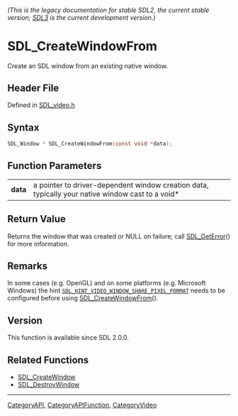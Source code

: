 ###### (This is the legacy documentation for stable SDL2, the current stable version; [SDL3](https://wiki.libsdl.org/SDL3/) is the current development version.)
# SDL_CreateWindowFrom

Create an SDL window from an existing native window.

## Header File

Defined in [SDL_video.h](https://github.com/libsdl-org/SDL/blob/SDL2/include/SDL_video.h)

## Syntax

```c
SDL_Window * SDL_CreateWindowFrom(const void *data);

```

## Function Parameters

|              |                                                                                                  |
| ------------ | ------------------------------------------------------------------------------------------------ |
| **data**     | a pointer to driver-dependent window creation data, typically your native window cast to a void* |

## Return Value

Returns the window that was created or NULL on failure; call
[SDL_GetError](SDL_GetError)() for more information.

## Remarks

In some cases (e.g. OpenGL) and on some platforms (e.g. Microsoft Windows)
the hint
[`SDL_HINT_VIDEO_WINDOW_SHARE_PIXEL_FORMAT`](SDL_HINT_VIDEO_WINDOW_SHARE_PIXEL_FORMAT)
needs to be configured before using
[SDL_CreateWindowFrom](SDL_CreateWindowFrom)().

## Version

This function is available since SDL 2.0.0.

## Related Functions

* [SDL_CreateWindow](SDL_CreateWindow)
* [SDL_DestroyWindow](SDL_DestroyWindow)

----
[CategoryAPI](CategoryAPI), [CategoryAPIFunction](CategoryAPIFunction), [CategoryVideo](CategoryVideo)



